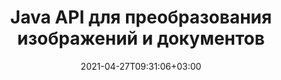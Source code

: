 ---
############################# Static ############################
layout: "product"
date: 2021-04-27T09:31:06+03:00
draft: false

product: "Conversion"
product_tag: "conversion"
platform: "Java"
platform_tag: "java"

############################# Head ############################
head_title: "API преобразования документов Java | Преобразование PDF Word Excel PPTX HTML изображений"
head_description: "API преобразования документов Java. Конвертировать PDF Word DOC DOCX, рабочий лист Excel, PPT PPTX, HTML, PSD, MPT MPP, электронную почту MSG EMLX, XML и форматы файлов изображений."

############################# Header ############################
title: "Java API для преобразования изображений и документов"
description: "Собственный API Java для интеграции функций преобразования документов в приложения Java, поддерживающий более 80 форматов файлов документов и изображений."
button:
    enable: true
    icon: "fas fa-arrow-down"
    label: "Скачать бесплатную пробную версию"
    link: "https://downloads.groupdocs.com/conversion/java"

############################# SubMenu ############################
submenu:
    enable: true
    
    left:
        img_alt: "GroupDocs.Conversion for Java"
        image: "/border/groupdocs-conversion-java.svg"
        product: "GroupDocs.Conversion"
        platform: "Java"

    middle:
        button:
            # button loop
            - link: "#overview"
              text: "Обзор"

            # button loop
            - link: "#features"
              text: "Функции"

            # button loop
            - link: "#support"
              text: "Support"

            # button loop
            - link: "https://products.groupdocs.app/conversion"
              text: "Live Demo"

            # button loop
            - link: "https://purchase.groupdocs.com/pricing/conversion/java"
              text: "Pricing"

    right:
        link_download: "https://downloads.groupdocs.com/conversion"
        link_learn: "https://docs.groupdocs.com/conversion/java/"
        link_buy: "https://purchase.groupdocs.com"

############################# Обзор ############################
overview:
    enable: true
    content: |
      GroupDocs.Conversion for Java сочетает в себе мощный набор API-интерфейсов преобразования документов для отображения изображений и форматов документов в ваших приложениях Java без необходимости установки дополнительного программного обеспечения. Он изначально растрирует документы и преобразует их в SVG+HTML+CSS, чтобы улучшить качество просмотра документов, обеспечивая при этом истинный текст и высокое качество вывода. Используя API рендеринга документов, вы сможете быстро просматривать PDF, HTML, XML, Microsoft Office Word, рабочие листы Excel, презентации PowerPoint, электронные письма Outlook, диаграммы Visio, Project, метафайлы, изображения и различные другие форматы файлов с легкостью и меньшими опасностями программирования. Он также может отображать файлы, защищенные паролем, и позволяет получить представление документа в виде HTML, изображения или формы PDF после рендеринга. Наша библиотека преобразования файлов легко настраивается, поскольку позволяет отображать весь документ или отображать его частично для ускорения процесса. С помощью GroupDocs.Conversion for Java API вы можете просматривать страницы, определенный диапазон ячеек в электронной таблице или даже отображать отдельный слой документа в таких форматах, как PDF и CAD.
        
      GroupDocs.Conversion for Java API позволяет отображать документы с аннотациями или комментариями или без них для поддерживаемых форматов файлов. Он также позволяет добавлять каталоги пользовательских шрифтов и извлекать основную информацию о документе, такую как тип файла, расширение, имя, количество страниц и т. д.
        
      GroupDocs.Conversion para Java es compatible con todas las versiones de Java y es compatible con los sistemas operativos populares (Windows, линукс, macOS) que son capaces de ejecutar el tiempo de ejecución de Java.
    tabs:
      enable: true   
      
      ## TAB ONE ##
      tab_one:
        description: |
          Ниже приводится обзор GroupDocs.Conversion для Java:

        right:
          enable: true
          icon: "fab fa-html5"
          title: "Обзор"
          content: |
            * Автоматическое определение типа файла
            * Конвертировать документы
            * Преобразование электронных таблиц
            * Конвертировать презентации
            * Преобразование PDF-документов
            * Преобразование растровых изображений
            * Преобразование HTML-документов
            * Преобразование PSD-документов
            * Преобразование CAD-документов
            * Настроить водяной знак
            * Применить защиту паролем
            * Индивидуальное преобразование
      
      ## TAB TWO ##
      tab_two:
        description: |
          GroupDocs.Conversion for Java поддерживает преобразование между всеми популярными и часто используемыми [форматами файлов документов] (https://docs.groupdocs.com/conversion/java/supported-document-formats/).

        left:
          enable: true
          table:
            # table loop
            - title: "Конвертировать из:"
              content: |
                * **Documentos**: DOC, DOCX, DOCM, DOT, DOTX, DOTM, RTF, TXT, ODT, OTT
                * **Hojas de cálculo**: XLS, XLSX, XLSM, XLSB, XLT, XLTX, XLTM, XLAM, CSV, XLS2003, Excel95, ODS, TSV, FODS
                * **Presentaciones**: PPT, PPTX, PPS, PPSX, ODP, POT, POTM, POTX, PPTM, PPSM
                * **Imágenes**: TIF, TIFF, JPG, JPEG, PNG, GIF, BMP, ICO, CMX, DIB, JPC, JPEG2000, JPEG-LS
                * **Portátil**: PDF, XPS, OXPS, EPUB
                * **PostScript**: EPS, PS, PSL
                * **HTML**: HTM, HTML, MHTML
                * **Diagramas**: VSD, VSDX, VSS, VST, VSX, VTX, VDW, VDX, SVG, VSDM, VSSM, VSTM
                * **Proyecto**: MPT, MPP, MPX
                * **Perspectiva**: PST, OST
                * **Correo electrónico**: MSG, EML, EMLX
                * **AutoCAD**: DXF, DWG, DWT, STL, DWF, IFC
                * **Postscript**: EPS, PS, PSL, CGM
                * **CorelDRAW**: CDR
                * **XML**: XSLT
                * **Látex**: Látex
                * **Otro**: VCF, OTG, MD

        right:
          enable: true
          table:
            # table loop
            - title: "Перевести в:"
              content: |
                * **Documentos**: DOC, DOCX, DOCM, DOT, DOTX, DOTM, RTF, TXT, ODT, OTT
                * **Hojas de cálculo**: XLS, XLSX, XLSM, XLSB, CSV, XLS2003, TSV, XLTX, ODS, XLAM, FODS, DIF, SXC
                * **Presentaciones**: PPT, PPTX, PPS, PPSX, ODP, POTX, POTM, PPTM, PPSM, FODP
                * **Imágenes**: TIF, TIFF, JPG, JPEG, PNG, GIF, BMP, ICO, JPEG2000
                * **Metarchivos**: EMF, WMF, EMZ, WMZ
                * **Diagramas**: SVGZ
                * **Portátil**: PDF, XPS
                * **HTML**: HTM, HTML, MHTML
                * **Otro**: MD

      ## TAB THREE ##
      tab_three:
        description: |
          GroupDocs.Conversion for Java apoya seguir Операционные системы Менеджер пакетовs:
        
        left:
          enable: true
          table:
            # table loop
            - icon: "fab fa-windows"
              title: "Операционные системы"
              content: |
                * Рабочий стол Microsoft Windows
                * Сервер Microsoft Windows
                * линукс
                * MacOS

            # table loop
            - icon: "fas fa-code"
              title: "Поддерживаемые платформы"
              content: |
                * Java 7 (1.7) и выше

        right:
          enable: true
          table:
            # table loop
            - icon: "fas fa-cogs"
              title: "Среды разработки"
              content: |
                * NetBeans
                * IntelliJ ИДЕЯ
                * Затмение
            # table loop
            - icon: "fas fa-tools"
              title: "Инструмент автоматизации сборки"
              content: |
                * Мавен

############################# Функции ############################
features:
    enable: true
    title: "GroupDocs.Conversion для функций Java"

    feature:
      # feature loop
      - icon: "fas fa-copy"
        content: "Простая интеграция & Metered Licensing"

      # feature loop
      - icon: "fas fa-eye"
        content: "Применить масштаб по умолчанию при преобразовании в слова, слайды или ячейки"

      # feature loop
      - icon: "fas fa-bolt"
        content: "Преобразование в/из самых популярных форматов растровых изображений и указание DPI изображения, высоты и ширины"
      
      # feature loop
      - icon: "fas fa-file-powerpoint"
        content: "Возможность преобразования PDF в оттенки серого, поворот PDF и изображения при конвертации"

      # feature loop
      - icon: "fas fa-code"
        content: "Установить и указать водяной знак в преобразованном документе в качестве фона"

      # feature loop
      - icon: "fas fa-cloud"
        content: "Настроить водяной знак Transparency & Custom Font Directories"

      # feature loop
      - icon: "fas fa-remove-format"
        content: "Укажите шрифт по умолчанию для замены отсутствующих шрифтов при преобразовании документов и электронных таблиц"

      # feature loop
      - icon: "fas fa-comment-slash"
        content: "Преобразование и получение вывода в виде пути или потока ввода-вывода"

      # feature loop
      - icon: "fas fa-location-arrow"
        content: "Удаляйте комментарии со слайдов во время преобразования и сохраняйте линии сетки при преобразовании электронной таблицы"

      # feature loop
      - icon: "fas fa-border-all"
        content: "Укажите диапазон ячеек в электронной таблице для преобразования и преобразования определенных страниц документа в PDF"

      # feature loop
      - icon: "fas fa-wrench"
        content: "Конвертируйте электронные таблицы, пропуская пустые строки и столбцы и показывая скрытые листы"

      # feature loop
      - icon: "fas fa-columns"
        content: "Подсчитайте общее количество страниц документа и укажите пароль документа во время преобразования"

      # feature loop
      - icon: "fas fa-file-word"
        content: "Возможность удаления аннотаций PDF"

      # feature loop
      - icon: "fas fa-envelope"
        content: "Автоматическое определение типа исходного документа и получение всех возможных преобразований во время потокового преобразования"

      # feature loop
      - icon: "fas fa-print"
        content: "Получить каждую страницу в отдельном потоке во время преобразования HTML"

      # feature loop
      - icon: "fas fa-file-archive"
        content: "Преобразование документов Word с отслеживанием изменений и отображением/скрытием разметки"

      # feature loop
      - icon: "fas fa-lock"
        content: "Получите все макеты для типа документа САПР и укажите, какой макет преобразовать из документа САПР"

      # feature loop
      - icon: "fas fa-file-code"
        content: "Установите конкретную ширину и высоту для каждого макета из документа САПР"
      
      # feature loop
      - icon: "fas fa-fill-drip"
        content: "Установите часовой пояс поля SENT при преобразовании из электронной почты"

      # feature loop
      - icon: "fas fa-file-excel"
        content: "Преобразование многостраничного файла изображения TIFF в PDF"

      # feature loop
      - icon: "fas fa-heading"
        content: "Отрегулируйте яркость, контрастность и гамму при преобразовании документа в изображение"

      # feature loop
      - icon: "fas fa-project-diagram"
        content: "Преобразование XML-документов без преобразования"

      # feature loop
      - icon: "fas fa-cube"
        content: "Преобразование вложений из почтового документа"

    больше_функций:
      # more_feature_loop
      - title: "Чтение документа с URL-адреса или пути для преобразования"
        content: |
          Используя GroupDocs.Conversion for Java API, вы можете прочитать входной документ из пути к файлу, а также из URL-адреса. В то время как вы можете сохранить выходной документ в виде файла или отправить вывод непосредственно в поток.
      
      # more_feature_loop
      - title: "Простое преобразование формата документа с использованием Java"
        content: |
          Вы можете преобразовать формат файла множества типов документов, используя GroupDocs.Conversion for Java API. Здесь вам представлены несколько строк кода для выполнения базового преобразования документа с помощью Java.

          ```java
          ConversionConfig config = new ConversionConfig();
          config.setStoragePath(storagePath);

          ConversionHandler conversionHandler = new ConversionHandler(config);
          ImageSaveOptions saveOptions = new ImageSaveOptions();
          saveOptions.setConvertFileType(ImageSaveOptions.ImageFileType.PSD);
          PsdOptions psdOptions = new PsdOptions();
          psdOptions.setColorMode(PsdOptions.ColorModes.GRAYSCALE);
          psdOptions.setCompressionMethod(PsdOptions.CompressionMethods.RAW);
          ConvertedDocument result = conversionHandler. convert(sourceFileName, saveOptions);
          result.save(sourceFileName + "." + result.getFileType());
          ```

      # more_feature_loop
      - title: "Комплексная техническая поддержка"
        content: "GroupDocs.Conversion for Java — это простой и точный API, который вы можете довольно легко интегрировать в свои Java-приложения. Однако, чтобы вы могли быстро приступить к работе, мы также предоставляем простые в использовании примеры кода и исчерпывающую документацию по API.."

############################# Support ############################
support:
    enable: true

############################# Solutions ############################
solutions:
    enable: true
    title: "GroupDocs.Conversion предлагает API для просмотра документов для других популярных сред разработки."

    solution:
        # solution loop
        - img_alt: "GroupDocs.Conversion for .NET"
          image: "/border/groupdocs-comparison-net.svg"
          product: "GroupDocs.Conversion"
          platform: ".NET"
          link: "/conversion/net/"

############################# Back to top ###############################
back_to_top:
  enable: true
---
